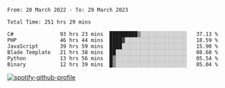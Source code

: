 <!--START_SECTION:waka-->

```text
From: 20 March 2022 - To: 29 March 2023

Total Time: 251 hrs 29 mins

C#               93 hrs 23 mins  █████████▒░░░░░░░░░░░░░░░   37.13 %
PHP              46 hrs 44 mins  ████▓░░░░░░░░░░░░░░░░░░░░   18.59 %
JavaScript       39 hrs 59 mins  ████░░░░░░░░░░░░░░░░░░░░░   15.90 %
Blade Template   21 hrs 38 mins  ██░░░░░░░░░░░░░░░░░░░░░░░   08.60 %
Python           13 hrs 56 mins  █▒░░░░░░░░░░░░░░░░░░░░░░░   05.54 %
Binary           12 hrs 39 mins  █▒░░░░░░░░░░░░░░░░░░░░░░░   05.04 %
```

<!--END_SECTION:waka-->
[![spotify-github-profile](https://spotify-github-profile.vercel.app/api/view?uid=c00zprrvy9xiloa9qnco3hmng&cover_image=true&theme=novatorem&show_offline=false&background_color=121212&bar_color=53b14f&bar_color_cover=false)](https://spotify-github-profile.vercel.app/api/view?uid=c00zprrvy9xiloa9qnco3hmng&redirect=true)
